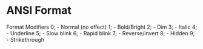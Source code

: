 # ANSI Format

Format Modifiers
0; - Normal (no effect)
1; - Bold/Bright
2; - Dim
3; - Italic
4; - Underline
5; - Slow blink
6; - Rapid blink
7; - Reverse/invert
8; - Hidden
9; - Strikethrough